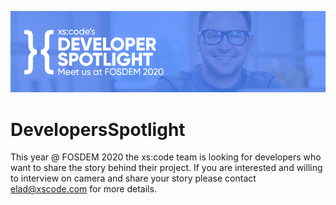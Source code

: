 

![Developer Spotlight](/images/Banner_01_00000.jpg)

# DevelopersSpotlight

This year @ FOSDEM 2020 the xs:code team is looking for developers who want to share the story behind their project.
If you are interested and willing to interview on camera and share your story please contact elad@xscode.com for more details.
